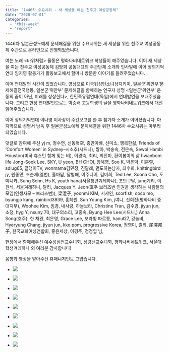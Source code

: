 ```yaml
---
title: "1446차 수요시위 - 새 세상을 여는 천주교 여성공동체"
date: "2020-07-01"
categories: 
  - "this-week"
  - "report"
---
```


1446차 일본군성노예제 문제해결을 위한 수요시위는 새 세상을 위한 천주교 여성공동체 주관으로 온라인으로 진행되었습니다.

여는 노래 <바위처럼> 율동은 평화나비네트워크 학생들이 해주었습니다. 이어 새 세상을 여는 천주교 여성공동체 김방희 공동대표의 주관단체 소개와 인사말에 이어 정의기억연대 임지영 활동가가 활동보고에서 할머니 방문한 이야기를 들려주었습니다.

이어 연대발언 시간이 있었습니다. 영상으로 미국워싱턴소녀상지키미, 일본군‘위안부’문제해결전국행동, 일본군‘위안부’ 문제해결을 함께하는 연구자 성명 <일본군‘위안부’ 운동의 끝이 아닌, 미래를 상상한다>, 한민족유럽연대(독일)에서 연대발언을 보내주셨습니다. 그리고 현장 연대발언으로는 박승배 고등학생의 글을 평화나비네트워크에서 대신 읽어주었습니다.

이어 정의기억연대 이나영 이사장이 주간보고를 한 후 참가자 소개가 이어졌습니다. 마지막으로 성명서 낭독 후 일본군성노예제 문제해결을 위한 1446차 수요시위는 마무리되었습니다.

댓글로 참여해 주신 yj m, 정수연, 신동혁空, 종안아빠, 신미소, 행복한삶, Friends of ‘Comfort Women’ in Sydney–시소추(시드니), 짱아, 박송숙, 전은숙, Sewol Hambi Houston(​미국 휴스턴 함께 맞는 비), 이경숙, 최리, 최진미, 환이봄이의 삶 hwanbom life Jong-Sook Lee, SKY, U yeon, BH CHOI, 장혜영, Soo K, 박은덕, 이훈렬, sdiug65, 글댕이TV, wonmama김민정, 진달래, 면도하는남자, 최수희, knittingbird jy, 원종민, 조춘제(멜번), 홀마담, 달별해, 이주니어, 김미희, Ted Lee, Soona Cho, 도미니카, Sung Sohn, Hs K, youth hana(서울청년겨레하나), 조안구달, jung게리, 이원석, 서울겨레하나, 달리, Jacques Y. Jeon(호주 브리즈번 인권을 생각하는 사람들의 모임(인생사모 – 브리즈번)), 梁澄子, yoonmi KIM, 서샤인, scorfish, coco mo, byungjo kang, rainbird3939, 홍혜원, Sun Young Kim, j여니, 신희진(평화나비 중대지부), Woohee Kim, 임경, 내사랑, 하늘보라, Christine Tran, 김수경, jiyun jun, 소정, hyg Y, nsuny 70, 대구의소리, 고종숙, Byung Hee Lee(시드니,) Anna Song(호주), 한 채완, 최은영, Grace Lee, 보라빛 따르릉, hanul27, 강눌비, Hyeryung Chang, jiyun jun, kko pom, progressive Korea, 정영미, 릴리, 尾澤邦子, 한국교회여성연합회, 좋은세상, 이경주, 정정엽 님,

현장에서 함께해주신 예수성심전교수녀회, 성령선교수녀회, 평화나비네트워크, 서울대학생겨레하나 외 여러분 감사합니다!

음향과 영상을 맡아주신 휴매니지먼트 고맙습니다.

- ![](http://womenandwar.net/kr/wp-content/uploads/2020/07/크기변환IMGP7989.jpg)
    
- ![](http://womenandwar.net/kr/wp-content/uploads/2020/07/크기변환IMGP8008.jpg)
    
- ![](http://womenandwar.net/kr/wp-content/uploads/2020/07/크기변환IMGP8010.jpg)
    
- ![](http://womenandwar.net/kr/wp-content/uploads/2020/07/크기변환IMGP8020.jpg)
    
- ![](http://womenandwar.net/kr/wp-content/uploads/2020/07/크기변환IMGP8026.jpg)
    
- ![](http://womenandwar.net/kr/wp-content/uploads/2020/07/크기변환IMGP8052.jpg)
    
- ![](http://womenandwar.net/kr/wp-content/uploads/2020/07/크기변환IMGP8057.jpg)
    
- ![](http://womenandwar.net/kr/wp-content/uploads/2020/07/크기변환IMGP8061.jpg)
    
- ![](http://womenandwar.net/kr/wp-content/uploads/2020/07/크기변환IMGP8067.jpg)
    

​

​
